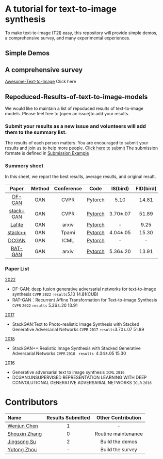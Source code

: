 
# A tutorial for text-to-image synthesis
To make text-to-image (T2I) easy, this repository will  provide simple demos, a comprehensive survey, and many experimental experiences. 
## Simple Demos

## A comprehensive survey
[Awesome-Text-to-Image](https://github.com/Yutong-Zhou-cv/Awesome-Text-to-Image) Click here

## Repoduced-Results-of-text-to-image-models

We would like to maintain a list of repoduced results of text-to-image models. Please feel free to [open an issue]to add your results.

### Submit your results as a new issue and volunteers will add them to the summary list.
The results of each person matters. You are encouraged to submit your results and join us to help more people.
[Click here to submit](https://github.com/senmaoy/Repoduced-Results-of-text-to-image-models/issues/new/choose)
The submission formate is defined in [Submission Example](https://github.com/senmaoy/Repoduced-Results-of-text-to-image-models/issues/1)



### <a name="list">Summery sheet</a>
In this sheet, we report the best results, average results, and original result.

|    Paper    |  Method  |  Conference  |  Code |  IS(bird) | FID(bird)|IS(COCO) |FID(COCO)|IS(flower) |FID(flower)|
|   :------:  | :------:  | :------: | :------: |:------: |:------: |:------: |:------: |:------: |:------: |
| [DF-GAN]() | GAN | CVPR| [Pytorch](https://github.com/Hzzone/DeepClustering.SSL) | 5.10 | 14.81 |- |   19.32   |     -      |      -      |
| [stack-GAN]() | GAN | CVPR| [Pytorch](https://github.com/Hzzone/DeepClustering.SSL) | 3.70±.07 | 51.89 |8.45±.03 |   74.05   |  3.20±.01  |55.28|
| [Lafite]() | GAN | arxiv| [Pytorch](https://github.com/Hzzone/DeepClustering.SSL) | - | 9.25 |- |  -   |- |-|
| [stack++]() | GAN | Tpami| [Pytorch](https://github.com/Hzzone/DeepClustering.SSL) | 4.04±.05 | 15.30 |8.30±.10 |   81.59   |3.26±.01 |48.68|
| [DCGAN]() | GAN | ICML| [Pytorch](https://github.com/Hzzone/DeepClustering.SSL) | - | - |    -     |-|- |-|
| [RAT-GAN]() | GAN | arxiv| [Pytorch](https://github.com/Hzzone/DeepClustering.SSL) | 5.36±.20 | 13.91 |- |   14.60   |4.09 |-|

### <a name="Paper List">Paper List</a>


 <a href="#2022">2022</a>
 - DF-GAN: deep fusion generative adversarial networks for text-to-image synthesis `CVPR` `2022` `results`5.10 14.81(CUB)
 - RAT-GAN：Recurrent Affine Transformation for Text-to-image Synthesis `CVPR` `2022` `results` 5.36±.20 13.91

<a href="#2017">2017</a>

- StackGAN:Text to Photo-realistic Image Synthesis with Stacked Generative Adversarial Networks `CVPR` `2017` `results`3.70±.07  51.89

<a href="#2018">2018</a>

- StackGAN++:Realistic Image Synthesis with Stacked Generative Adversarial Networks `CVPR` `2018 ` `results `4.04±.05  15.30


 <a href="#2016">2016</a>
 - Generative adversarial text to image synthesis  `ICML` `2016`
 - DCGAN:UNSUPERVISED REPRESENTATION LEARNING WITH DEEP CONVOLUTIONAL GENERATIVE ADVERSARIAL NETWORKS `ICLR` `2016`


# Contributors

|    Name   |  Results Submitted  |  Other Contribution |
|  :---------  | :------: | :------: |
| [Wenjun Chen](https://github.com/Cwj1212)  | 1 | -|
| [Shouxin Zhang](https://github.com/secularism)  | 0 | Routine maintenance |
| [Jingsong Su](https://github.com/Heavenhjs) | 2 | Build the demos |
| [Yutong Zhou](https://github.com/Yutong-Zhou-cv)  | - | Build the survey|






